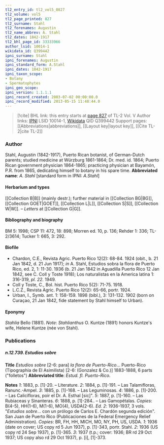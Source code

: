 ```yaml
---
tl2_entry_id: tl2_vol5_0827
tl2_volume: vol5
tl2_page_printed: 827
tl2_surname: Stahl
tl2_forenames: Augustin
tl2_name_abbrev: A. Stahl
tl2_dates: 1842-1917
tl2_bhl_page_id: 33333966
author_lsid: 10014-1
wikidata_id: Q399442
ipni_surname: Stahl
ipni_forenames: Augustin
ipni_standard_form: A.Stahl
ipni_dates: 1842-1917
ipni_taxon_scope: 
- Botany
- Spermatophytes
ipni_geo_scope: 
ipni_version: 1.1.1.1
ipni_record_created: 2003-07-02 00:00:00.0
ipni_record_modified: 2013-05-15 11:48:44.0
---
```


> [!cite] BHL link: this entry starts at [page 827](https://www.biodiversitylibrary.org/page/33333966) of TL-2 Vol. V
> Author links: [IPNI](https://www.ipni.org/a/10014-1) LSID 10014-1, [Wikidata](https://www.wikidata.org/wiki/Q399442) QID Q399442
> Support pages: [[Abbreviations|abbreviations]], [[Layout key|layout key]], [[Cite TL-2|cite TL-2]]

### Author

Stahl, Augustin (1842-1917), Puerto Rican botanist, of German-Dutch parents; studied medicine at Würzburg 1861-1864; Dr. med. id. 1864; Puerto Rican government physician 1864-1865; practicing physician at Bayamón, P.R. from 1865, dedicating himself to botany in his spare time. 
**Abbreviated name**: *A. Stahl* \[standard form in IPNI: *A.Stahl*\]

#### Herbarium and types

[[Collection B|B]] (mainly destr.); further material in [[Collection BG|BG]], [[Collection GOET|GOET]], [[Collection L|L]], [[Collection S|S]], [[Collection W|W]]. – *Letters* at [[Collection G|G]].

#### Bibliography and biography

BM 5: 1998; CSP 11: 472, 18: 898; Morren ed. 10, p. 136; Rehder 1: 336; TL-2/3614; Tucker 1: 665, 3: 292.

#### Biofile

- Chardon, C.E., Revista Agric. Puerto Rico 12(2): 68-84. 1924 (obit., b. 21 Jan 1842, d. 21 Jun 1917); *in* A. Stahl, Estudios sobra la flora de Puerto Rico, ed. 2, 1: 11-30. 1936 (b. 21 Jan 1842 in Aguadilla Puerto Rico 12 Jan 1842, see C. Coll y Toste 1918); Los naturalistas en la America latina 1: 316-319, *pl. 22.* 1949.
- Coll y Toste, C., Bol. hist. Puerto Rico 5(2): 71-75. 1918.
- L.C.Z., Revista Agric. Puerto Rico 12(2): 65-66, portr. 1924.
- Urban, I., Symb. ant. 1: 158-159. 1898 (bibl.), 3: 131-132. 1902 (born on Curaçao, 21 Jan 1842, fide statement by Stahl himself to Urban).

#### Eponymy

*Stahlia* Bello (1881). *Note*: *Stahlianthus* O. Kuntze (1891) honors Kuntze's wife, Helene Kuntze (née von Stahl).

### Publications

##### n.12.739. Estudios sobre

**Title**
*Estudios sobre* \[2-6: para\] *la flora de Puerto-Rico*... Puerto-Rico (Tipographia de El Asimilista) \[2-6: (Gonzalez & Co.)\] 1883-1888, 6 parts ("folletos")
**Abbreviated title**: *Estud. fl. Puerto-Rico*.

**Notes**
*1*: 1883, p. \[1\]-20. – Literature.
*2*: 1884, p. \[1\]-191. – Las Talamifloras, Ranunc.-Ampel.
*3*: 1885, p. \[1\]-168. – Las Leguminosas.
*4*: 1886, p. \[1\]-200. – Las Calicifloras, poir el Dr. A. Esthal \[sic\]".
*5*: 1887, p. \[1\]-160. – Las Rubiaceas y Sinanteras.
*6*: 1888, p. \[1\]-284.. – Las Gamopétalas.
*Copies*: B(4-5), HH(1-6), M(1-6), MO(4), USDA(2-6).
*Ed. 2*: 1936-1937, 3 vols. "*Estudios sobre*... con un prólogo de Carlos E. Chardón segunda edición". San Juan de Puerto Rico (Publicaciones de la Federal Emergency Relief Administration). *Copies*: BR, FH, HH, MICH, MO, NY, PH, US, USDA.
*1*: 1936 (date on cover; US copy rd 5 Jun 1937), p. \[1\]-343, portr. Stahl.
*2*: 1936 (US copy rd 24 Sep 1937), p. \[1\]-365.
*3*: 1937 (t.p.; cover: 1936; BR rd 29 Oct 1937; US copy also rd 29 Oct 1937), p. \[i\], \[1\]-373.

